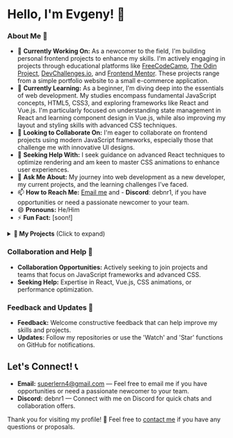 # Hello, I'm Evgeny! 👋

### About Me 📖
- 🔭 **Currently Working On:** As a newcomer to the field, I'm building personal frontend projects to enhance my skills. I'm actively engaging in projects through educational platforms like [FreeCodeCamp](https://www.freecodecamp.org/), [The Odin Project](https://www.theodinproject.com/), [DevChallenges.io](https://devchallenges.io/dashboard), and [Frontend Mentor](https://www.frontendmentor.io/profile/Der12kl). These projects range from a simple portfolio website to a small e-commerce application.
- 🌱 **Currently Learning:** As a beginner, I'm diving deep into the essentials of web development. My studies encompass fundamental JavaScript concepts, HTML5, CSS3, and exploring frameworks like React and Vue.js. I'm particularly focused on understanding state management in React and learning component design in Vue.js, while also improving my layout and styling skills with advanced CSS techniques.
- 👯 **Looking to Collaborate On:** I'm eager to collaborate on frontend projects using modern JavaScript frameworks, especially those that challenge me with innovative UI designs.
- 🤔 **Seeking Help With:** I seek guidance on advanced React techniques to optimize rendering and am keen to master CSS animations to enhance user experiences.
- 💬 **Ask Me About:** My journey into web development as a new developer, my current projects, and the learning challenges I’ve faced.
- 📫 **How to Reach Me:** [Email me](mailto:superlern4@gmail.com) and - **Discord**: debnr1, if you have opportunities or need a passionate newcomer to your team.
- 😄 **Pronouns:** He/Him
- ⚡ **Fun Fact:** [soon!]

<details>
<summary><strong>🚀 My Projects</strong> (Click to expand)</summary>
<br>

<details>
<summary><strong>Coding Challenges 🧩</strong> (Click to expand)</summary>
<br>

I actively participate in various coding platforms to continuously sharpen my programming skills and deepen my understanding of different programming languages. Below, you can see the platforms where I regularly solve problems and my contributions to the community:

**Platforms:**
- [![Codewars](https://github.r2v.ch/codewars?user=Der12kl&stroke=blue)](https://www.codewars.com/users/Der12kl/stats) - View my profile and badges.
- [LeetCode](https://leetcode.com/Der12kl/) - Focused on data structures and algorithms. ![LeetCode Badge](https://leetcode-badge-showcase.vercel.app/api?username=Der12kl&theme=dark)
- [![HackerRank Badge](https://img.shields.io/badge/HackerRank-Profile-brightgreen?style=flat&logo=hackerrank)](https://www.hackerrank.com/profile/superlern4) - Diverse challenges from basic programming to competitive coding.
- [![TopCoder Badge](https://img.shields.io/badge/TopCoder-Profile-blue?style=flat&logo=topcoder)](https://profiles.topcoder.com/febndi) - Participating in competitive programming contests.
- [![Exercism Badge](https://img.shields.io/badge/Exercism-Profile-brightgreen?style=flat&logo=exercism)](https://exercism.org/profiles/Kertoind) - Mastery through practice and mentor feedback.
- [![Codingame Badge](https://img.shields.io/badge/Codingame-Profile-yellow?style=flat&logo=codingame)](https://www.codingame.com/profile/1c97cad5c511878428066939111596475995055) - Enhancing skills in a gamified environment.
- [![Codesignal Badge](https://img.shields.io/badge/Codesignal-Profile-blue?style=flat&logo=codesignal)](https://app.codesignal.com/profile/der12kl/) - Regular challenges to improve coding efficiency.

## Featured Challenges

### CodeWars
- **Sum Mixed Array** - A simple yet illustrative challenge from CodeWars where I demonstrate how to handle mixed data types in an array to perform arithmetic operations. Check out the [detailed solution](https://github.com/Der12kl/Der12kl/blob/main/CodingChallenges/CodeWars/Sum%20Mixed%20Array.js).

### LeetCode
- **Future Plans** - I aim to solve front-end related challenges on LeetCode that focus on enhancing UI interactions and performance using JavaScript.

### HackerRank
- **JavaScript Challenges** - Preparing to tackle JavaScript challenges on HackerRank to strengthen my coding fundamentals and understand complex problems better.

### TopCoder
- **Front-End Innovation** - Planning to engage in front-end challenges on TopCoder that require creative UI solutions and efficient code.

### Exercism
- **JavaScript Mastery** - Looking forward to completing JavaScript exercises on Exercism to refine my coding techniques and engage with the community for feedback.

### Codingame
- **Interactive Projects** - Excited to develop interactive front-end projects on Codingame to apply my JavaScript skills in a gamified environment.

### Codesignal
- **Data Structures and Algorithms** - Planning to enhance my JavaScript problem-solving abilities by focusing on data structures and algorithms challenges on CodeSignal.

**Contribution:**
Feel free to explore the [CodingChallenges directory](https://github.com/Der12kl/Der12kl/tree/main/CodingChallenges) where I keep all my solutions. Your contributions, suggestions, or issues are always welcome!

**Discuss & Collaborate:**
If you're interested in discussing any challenge or have a query, don't hesitate to reach out. Let's push each other to achieve more!
</details>

<details>
<summary><strong>Hackathons and Competitions 🏆</strong> (Click to expand)</summary>
<br>
I actively participate in various hackathons and coding competitions, which enhances my skills in collaborative environments and under pressure. Below are some platforms where I have showcased my solutions and projects:

- **Devpost**: Where I compete in software competitions and hackathons. [See my Devpost profile](https://devpost.com/Der12kl/achievements)
- **AngelHack**: One of the world’s largest and most diverse hacker communities. I participate in their challenging hackathons, focusing on innovative tech solutions.
- **MLH (Major League Hacking)**: Engaging in university-level hackathons and learning new technologies. Participating across a range of MLH events has broadened my tech network and skill set.
- **Idealist**: Participating in social impact hackathons. (I plan to share more details soon)
- **Codingame**: [![Codingame Badge](https://img.shields.io/badge/Codingame-Profile-yellow?style=flat&logo=codingame)](https://www.codingame.com/profile/1c97cad5c511878428066939111596475995055) - Combining gaming and coding, I take on exciting and dynamic challenges.
- **Topcoder**: [![TopCoder Badge](https://img.shields.io/badge/TopCoder-Profile-blue?style=flat&logo=topcoder)](https://profiles.topcoder.com/febndi) - Competing in high-level programming and design challenges.

**Engagement and Learning:**
Engaging in these activities not only boosts my technical skills but also improves my ability to work effectively in teams and adapt to diverse scenarios. Each participation helps me grow as a developer and a problem-solver.

**Discussion and Collaboration:**
I’m always open to discussing techniques, solutions, and experiences from these competitions. If you’re interested in teaming up for a future event or need insights into hackathon participation, feel free to reach out!
</details>

<details>
<summary><strong>Web Development Projects 🌐</strong> (Click to expand)</summary>
<br>
**Learning through:** I am currently working on projects using React, Vue.js, CSS Grid, and Flexbox. Here are some platforms where I plan to build and showcase my work:

- **FreeCodeCamp**: Planning to work on projects like a Survey Form and a Tribute Page. [View profile](https://www.freecodecamp.org/fccf3111dfe-8711-44b1-8948-378351813614)
- **The Odin Project**: Looking forward to developing projects like a Recipe Book using HTML and CSS. [View repository](https://github.com/Der12kl/Der12kl/tree/main/WebDevelopmentProjects/TheOdinProject)
- **Frontend Mentor**: Excited to tackle challenges such as building a QR code component. [View profile](https://www.frontendmentor.io/profile/Der12kl)
- **DevChallenges.io**: Eager to work on responsive web projects and small JavaScript apps. [View profile](https://devchallenges.io/profile/bcbbfbab-6d47-43af-b832-87fb78258463)

I am aiming to improve different aspects of web development, from user interface design to complex state management in React apps through these upcoming projects.

**Feedback and Collaboration:**
I actively seek feedback and suggestions for improvement on my projects. If you have any thoughts or ideas that could help enhance these projects, or if you're interested in collaborating, please feel free to [contact me](mailto:superlern4@gmail.com) or leave a comment in the repository! Your input is invaluable as I strive to grow and refine my skills.

**Explore all my projects here: [My Web Development Projects Repository](https://github.com/Der12kl/Der12kl/tree/main/WebDevelopmentProjects)**
</details>

<details>
<summary><strong>🤝 Open Source Contributions</strong> (Click to expand)</summary>
<br>
I enjoy participating in open source projects. Here are some of the projects I've contributed to:

### Portfolio-1

I have been actively contributing to improving the [shaurya35/Portfolio-1](https://github.com/shaurya35/Portfolio-1), a project focused on demonstrating advanced CSS techniques and responsive design. Here are some of my contributions:

- **[Refactor Image Gallery CSS for Enhanced Responsiveness](https://github.com/shaurya35/Portfolio-1/pull/2)** - I redesigned the CSS for the image gallery to enhance its responsiveness. This pull request was particularly challenging due to the complex interactions between various CSS properties. Although it was eventually closed with unmerged commits, the process provided a deep dive into responsive design principles. (Project: [shaurya35/Portfolio-1](https://github.com/shaurya35/Portfolio-1))
- **[Refactor and Enhance Website Layout and Style](https://github.com/shaurya35/Portfolio-1/pull/3)** - This successful merge made significant improvements to the website's layout and style, emphasizing cleaner, semantic HTML and more efficient CSS. The changes have greatly improved the site's usability and visual appeal.

**Technologies Used:**
- HTML
- CSS
- Image Optimization Techniques

Here's a quick glimpse into the website refactor:
[![Website Refactor Glimpse](https://shauryacreativefolio.netlify.app/)](https://shauryacreativefolio.netlify.app/#skills)

You can view my fork of the project [here](https://github.com/Der12kl/Portfolio-1).

Feel free to check out these repositories to see the work I've contributed towards improving existing projects. I am always open to feedback and collaborative opportunities.
</details>

<details>
<summary><strong>Design Challenges 🎨</strong> (Click to expand)</summary>
<br>
I actively participate in various design challenges to hone my CSS and design skills. Below are some platforms where you can see my work:
<ul>
<li><strong>CodePen</strong>: Here you can find a range of my projects from small snippets to complex animations. [View my CodePen portfolio](https://codepen.io/Der12kl)</li>
<li><strong>CSS Battle</strong>: A place where I compete by trying to replicate targets using as little HTML/CSS as possible. [See my CSS Battle profile](https://cssbattle.dev/player/der12kl)</li>
<li><strong>100 Days CSS Challenge</strong>: Daily challenges that helped me improve my CSS skills. [Check out my 100 Days CSS projects](https://codepen.io/Der12kl)</li>
<li><strong>PlayCSS</strong>: A platform for experimenting with creative CSS to solve tasks and puzzles. [Explore my PlayCSS examples](https://playcss.app/profile/der12kl)</li>
<li><strong>CSS Challenges</strong>: Various CSS coding challenges I've tackled to push the boundaries of what can be done with CSS. [View CSS Challenges](https://css-challenges.com/members/evgeny-1/)</li>
<li><strong>Tailwind Battle</strong>: Similar to CSS Battle, but specifically using TailwindCSS to showcase utility-first CSS designs. [View my Tailwind Battle submissions](https://www.tailwindbattle.com/player/5ab9e874-7f5f-44d4-8155-381fff2b4a49)</li>
</ul>
</details>

<details>
<summary><strong>Interview Preparation 📚</strong> (Click to expand)</summary>
<br>
**Overview:** Preparing for technical interviews as a frontend developer requires practice on specific challenges encountered in frontend roles. Here are the key platforms I use for interview prep:

- **FrontendEval**: Specializing in challenges that test HTML, CSS, and JavaScript proficiencies, crucial for any frontend role. [View FrontendEval Profile](https://frontendeval.com/profile/Der12kl)
- **GreatFrontend**: Provides resources and mock interview scenarios specifically geared towards frontend development. [View GreatFrontend Projects](https://github.com/Der12kl/Der12kl/tree/main/InterviewPreparation/GreatFrontend)
- **Coding Coach**: Offers mentorship and feedback on tackling technical frontend questions and enhancing interview strategies. [View Coding Coach Mentor Profile](https://mentors.codingcoach.io/u/65f9ddb74474770664cd76d9)

These targeted resources help me hone my skills in areas most relevant to frontend interviews, ensuring I'm well-prepared for the specific challenges of my field.
</details>

<details>
<summary><strong>Personal Projects 🛠️</strong> (Click to expand)</summary>
<br>
**Overview:** As a frontend developer, I am constantly exploring and creating new projects that leverage modern web technologies. I focus on React, Vue.js for dynamic user interfaces, and extensively use advanced CSS techniques for styling and animations to ensure responsive and visually appealing designs. My projects often aim to enhance user experience and interaction through clean, efficient code.

While specific details about current projects are still under development, I am dedicated to pushing the boundaries of what can be achieved with frontend technologies. Updates and showcases of these projects will be shared as they evolve, demonstrating both functionality and design elegance.
</details>

</details>

### Collaboration and Help 🤲
- **Collaboration Opportunities:** Actively seeking to join projects and teams that focus on JavaScript frameworks and advanced CSS.
- **Seeking Help:** Expertise in React, Vue.js, CSS animations, or performance optimization.

### Feedback and Updates 🔄
- **Feedback:** Welcome constructive feedback that can help improve my skills and projects.
- **Updates:** Follow my repositories or use the 'Watch' and 'Star' functions on GitHub for notifications.

## Let's Connect! 📞
- **Email:** [superlern4@gmail.com](mailto:superlern4@gmail.com) — Feel free to email me if you have opportunities or need a passionate newcomer to your team.
- **Discord:** debnr1 — Connect with me on Discord for quick chats and collaboration offers.

Thank you for visiting my profile! 🙏 Feel free to [contact me](mailto:superlern4@gmail.com) if you have any questions or proposals.